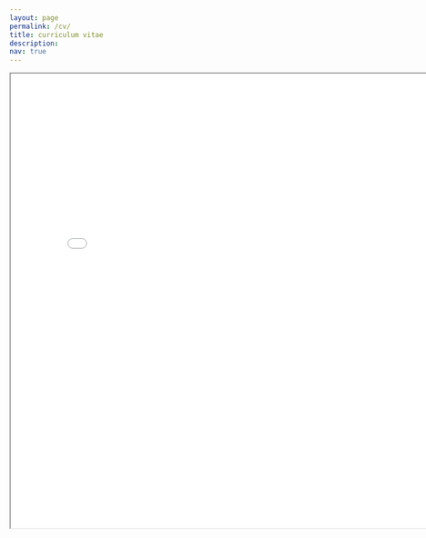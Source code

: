 ```yaml
---
layout: page
permalink: /cv/
title: curriculum vitae
description:
nav: true
---
```

<iframe src="/levylab/assets/pdf/levy_cv_geisel_latest.pdf" style="width:800px; height:800px;"></iframe>
